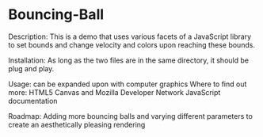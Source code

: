 # Bouncing-Ball

Description: This is a demo that uses various facets of a
JavaScript library to set bounds and change velocity and 
colors upon reaching these bounds.

Installation: As long as the two files are in the same 
directory, it should be plug and play.

Usage: can be expanded upon with computer graphics
Where to find out more: HTML5 Canvas and Mozilla Developer 
Network JavaScript documentation

Roadmap: Adding more bouncing balls and varying different
parameters to create an aesthetically pleasing rendering
